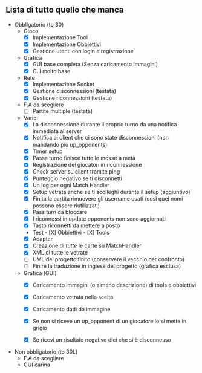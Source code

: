 ﻿## Lista di tutto quello che manca

- Obbligatorio (to 30)
	- Gioco
		- [X] Implementazione Tool
		- [X] Implementazione Obbiettivi
		- [X] Gestione utenti con login e registrazione
	- Grafica
		- [X] GUI base completa (Senza caricamento immagini)
		- [X] CLI molto base
	- Rete
		- [X] Implementazione Socket
		- [X] Gestione disconnessioni (testata)
		- [X] Gestione riconnessioni (testata)
	- F.A da scegliere
	    - [ ] Partite multiple (testata)
	
	- Varie
	    - [X] La disconnessione durante il proprio turno da una notifica immediata al server
		- [X] Notifica ai client che ci sono state disconnessioni (non mandando più up_opponents)
		- [X] Timer setup
		- [X] Passa turno finisce tutte le mosse a metà
		- [X] Registrazione dei giocatori in riconnessione
		- [X] Check server su client tramite ping 
		- [X] Punteggio negativo se ti disconnetti
		- [X] Un log per ogni Match Handler
		- [X] Setup vetrata anche se ti scolleghi durante il setup (aggiuntivo)
		- [X] Finita la partita rimuovere gli username usati (così quei nomi possono essere riutilizzati)
		- [X] Pass turn da bloccare
		- [X] I riconnessi in update opponents non sono aggiornati
		- [X] Tasto riconnetti da mettere a posto
	    - Test
                - [X] Obbiettivi
            	- [X] Tools
		- [X] Adapter
        - [X] Creazione di <i>tutte</i> le carte su MatchHandler
        - [X] XML di tutte le vetrate
	    - [ ] UML del progetto finito (conservere il vecchio per confronto)
	    - [ ] Finire la traduzione in inglese del progetto (grafica esclusa)
	
	- Grafica (GUI)
	    - [X] Caricamento immagini (o almeno descrizione) di tools e obbiettivi
		- [X] Caricamento vetrata nella scelta
		- [X] Caricamento dadi da immagine
		- [X] Se non si riceve un up_opponent di un giocatore lo si mette in grigio
		- [X] Se ricevi un risultato negativo dici che si è disconnesso
		
	
- Non obbligatorio (to 30L)
	- F.A da scegliere
	- GUI carina
	
	
